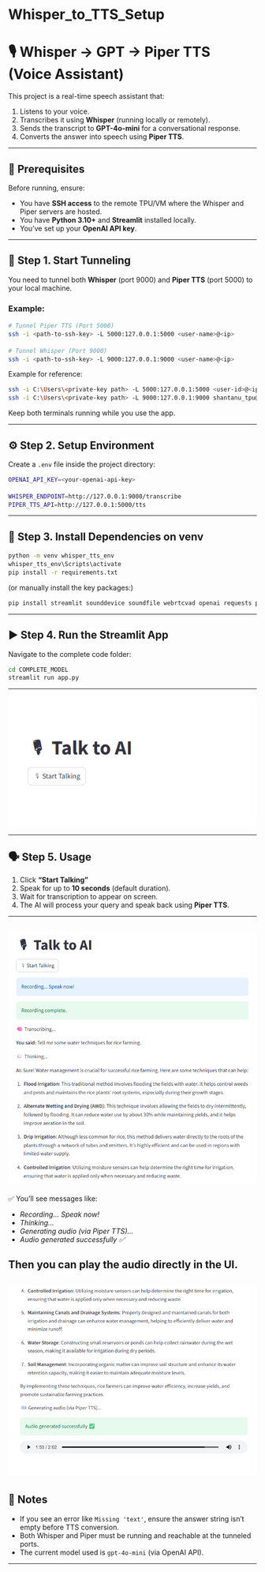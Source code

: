 # Whisper_to_TTS_Setup

# 🎙️ Whisper → GPT → Piper TTS (Voice Assistant)

This project is a real-time speech assistant that:
1. Listens to your voice.
2. Transcribes it using **Whisper** (running locally or remotely).
3. Sends the transcript to **GPT-4o-mini** for a conversational response.
4. Converts the answer into speech using **Piper TTS**.

---

## 🚀 Prerequisites

Before running, ensure:
- You have **SSH access** to the remote TPU/VM where the Whisper and Piper servers are hosted.
- You have **Python 3.10+** and **Streamlit** installed locally.
- You’ve set up your **OpenAI API key**.

---

## 🔌 Step 1. Start Tunneling

You need to tunnel both **Whisper** (port 9000) and **Piper TTS** (port 5000) to your local machine.

### Example:

```bash
# Tunnel Piper TTS (Port 5000)
ssh -i <path-to-ssh-key> -L 5000:127.0.0.1:5000 <user-name>@<ip>

# Tunnel Whisper (Port 9000)
ssh -i <path-to-ssh-key> -L 9000:127.0.0.1:9000 <user-name>@<ip>
```

Example for reference:
```bash
ssh -i C:\Users\<private-key path> -L 5000:127.0.0.1:5000 <user-id>@<ip-address>
ssh -i C:\Users\<private-key path> -L 9000:127.0.0.1:9000 shantanu_tpu@35.186.40.29
```

Keep both terminals running while you use the app.

---

## ⚙️ Step 2. Setup Environment

Create a `.env` file inside the project directory:

```bash
OPENAI_API_KEY=<your-openai-api-key>

WHISPER_ENDPOINT=http://127.0.0.1:9000/transcribe
PIPER_TTS_API=http://127.0.0.1:5000/tts
```

---

## 🧩 Step 3. Install Dependencies on venv

```bash
python -m venv whisper_tts_env
whisper_tts_env\Scripts\activate
pip install -r requirements.txt
```

(or manually install the key packages:)

```bash
pip install streamlit sounddevice soundfile webrtcvad openai requests python-dotenv
```

---

## ▶️ Step 4. Run the Streamlit App

Navigate to the complete code folder:

```bash
cd COMPLETE_MODEL
streamlit run app.py
```
---
![Recording Screenshot](images/recording.png)


---

## 🗣️ Step 5. Usage

1. Click **“Start Talking”**
2. Speak for up to **10 seconds** (default duration).
3. Wait for transcription to appear on screen.
4. The AI will process your query and speak back using **Piper TTS**.
---
![Recording Screenshot](images/answer1.png)
---
✅ You’ll see messages like:
- *Recording... Speak now!*
- *Thinking...*
- *Generating audio (via Piper TTS)…*
- *Audio generated successfully ✅*

Then you can **play the audio** directly in the UI.
---
![Recording Screenshot](images/answer2.png)
---

## 🧠 Notes
- If you see an error like `Missing 'text'`, ensure the answer string isn’t empty before TTS conversion.
- Both Whisper and Piper must be running and reachable at the tunneled ports.
- The current model used is `gpt-4o-mini` (via OpenAI API).

---
